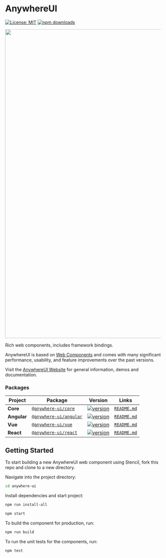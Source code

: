 # AnywhereUI
[![License: MIT](https://img.shields.io/badge/License-MIT-yellow.svg)](https://opensource.org/licenses/MIT)
[![npm downloads](https://img.shields.io/npm/dm/@anywhere-ui/core.svg)](https://www.npmjs.com/package/@anywhere-ui/core)

<p align="center">
  <img width="1000" src="https://i.imgur.com/TCD5UXW.png">
</p>


Rich web components, includes framework bindings.

AnywhereUI is based on [Web Components](https://www.webcomponents.org/introduction) and comes with many significant performance, usability, and feature improvements over the past versions.

Visit the [AnywhereUI Website](https://adaleks.github.io/anywhere-ui-showcase-production) for general information, demos and documentation.

### Packages

| Project | Package | Version | Links |
| ------- | ------- | ------- |:-----:|
| **Core** | [`@anywhere-ui/core`](https://www.npmjs.com/package/@anywhere-ui/core) | [![version](https://img.shields.io/npm/v/@anywhere-ui/core/latest.svg)](https://www.npmjs.com/package/@anywhere-ui/core) | [`README.md`](packages/core/README.md) |
| **Angular** | [`@anywhere-ui/angular`](https://www.npmjs.com/package/@anywhere-ui/angular) |[![version](https://img.shields.io/npm/v/@anywhere-ui/angular/latest.svg)](https://www.npmjs.com/package/@anywhere-ui/angular) | [`README.md`](packages/angular/README.md) |
| **Vue** | [`@anywhere-ui/vue`](https://www.npmjs.com/package/@anywhere-ui/vue) | [![version](https://img.shields.io/npm/v/@anywhere-ui/vue/latest.svg)](https://www.npmjs.com/package/@anywhere-ui/vue) | [`README.md`](packages/vue/README.md) |
| **React** | [`@anywhere-ui/react`](https://www.npmjs.com/package/@anywhere-ui/react) | [![version](https://img.shields.io/npm/v/@anywhere-ui/react/latest.svg)](https://www.npmjs.com/package/@anywhere-ui/react) | [`README.md`](packages/react/README.md) |

## Getting Started

To start building a new AnywhereUI web component using Stencil, fork this repo and clone to a new directory.

Navigate into the project directory:


```bash
cd anywhere-ui
```

Install dependencies and start project:

```bash
npm run install-all

npm start
```

To build the component for production, run:

```bash
npm run build
```

To run the unit tests for the components, run:

```bash
npm test
```
